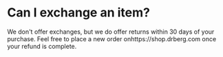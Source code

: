 # Can I exchange an item?

We don't offer exchanges, but we do offer returns within 30 days of your purchase. Feel free to place a new order onhttps://shop.drberg.com once your refund is complete.